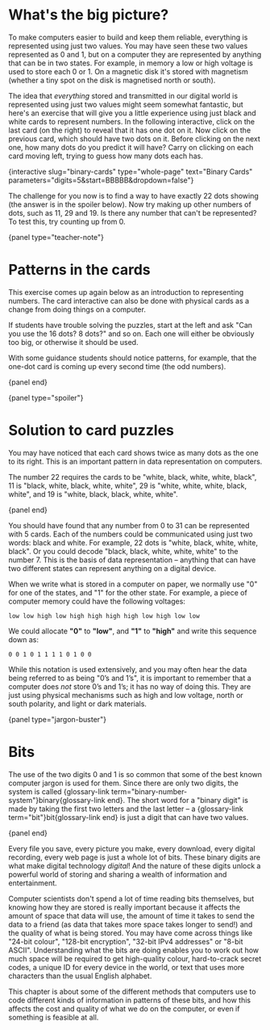 # What's the big picture?

To make computers easier to build and keep them reliable, everything is represented using just two values.
You may have seen these two values represented as 0 and 1, but on a computer they are represented by anything that can be in two states.
For example, in memory a low or high voltage is used to store each 0 or 1.
On a magnetic disk it's stored with magnetism (whether a tiny spot on the disk is magnetised north or south).

The idea that *everything* stored and transmitted in our digital world is represented using just two values might seem somewhat fantastic, but here's an exercise that will give you a little experience using just black and white cards to represent numbers.
In the following interactive, click on the last card (on the right) to reveal that it has one dot on it.
Now click on the previous card, which should have two dots on it.
Before clicking on the next one, how many dots do you predict it will have?
Carry on clicking on each card moving left, trying to guess how many dots each has.

{interactive slug="binary-cards" type="whole-page" text="Binary Cards" parameters="digits=5&start=BBBBB&dropdown=false"}

The challenge for you now is to find a way to have exactly 22 dots showing
(the answer is in the spoiler below).
Now try making up other numbers of dots, such as 11, 29 and 19.
Is there any number that can't be represented? To test this, try counting up from 0.

{panel type="teacher-note"}

# Patterns in the cards

This exercise comes up again below as an introduction to representing numbers.
The card interactive can also be done with physical cards as a change from doing things on a computer.

If students have trouble solving the puzzles, start at the left and ask "Can you use the 16 dots? 8 dots?" and so on.
Each one will either be obviously too big, or otherwise it should be used.

With some guidance students should notice patterns, for example,
that the one-dot card is coming up every second time (the odd numbers).

{panel end}

{panel type="spoiler"}

# Solution to card puzzles

You may have noticed that each card shows twice as many dots as the one to its right.
This is an important pattern in data representation on computers.

The number 22 requires the cards to be "white, black, white, white, black",
11 is "black, white, black, white, white",
29 is "white, white, white, black, white", and
19 is "white, black, black, white, white".

{panel end}

You should have found that any number from 0 to 31 can be represented with 5 cards.
Each of the numbers could be communicated using just two words: black and white.
For example, 22 dots is "white, black, white, white, black".
Or you could decode "black, black, white, white, white" to the number 7.
This is the basis of data representation &ndash; anything that can have two different states can represent anything on a digital device.

When we write what is stored in a computer on paper, we normally use "0" for one of the states, and "1" for the other state.
For example, a piece of computer memory could have the following voltages:

```text
low low high low high high high high low high low low
```

We could allocate **"0"** to **"low"**, and **"1"** to **"high"** and write this sequence down as:

```text
0 0 1 0 1 1 1 1 0 1 0 0
```

While this notation is used extensively, and you may often hear the data being referred to as being "0’s and 1’s", it is important to remember that a computer does *not* store 0’s and 1’s; it has no way of doing this.
They are just using physical mechanisms such as high and low voltage, north or south polarity, and light or dark materials.

{panel type="jargon-buster"}

# Bits

The use of the two digits 0 and 1 is so common that some of the best known computer jargon is used for them.
Since there are only two digits, the system is called {glossary-link term="binary-number-system"}binary{glossary-link end}.
The short word for a "binary digit" is made by taking the first two letters and the last letter &ndash; a {glossary-link term="bit"}bit{glossary-link end} is just a digit that can have two values.

{panel end}

Every file you save, every picture you make, every download, every digital recording, every web page is just a whole lot of bits.
These binary digits are what make digital technology *digital*!
And the nature of these digits unlock a powerful world of storing and sharing a wealth of information and entertainment.

Computer scientists don't spend a lot of time reading bits themselves, but knowing how they are stored is really important because it affects the amount of space that data will use, the amount of time it takes to send the data to a friend (as data that takes more space takes longer to send!) and the quality of what is being stored.
You may have come across things like "24-bit colour", "128-bit encryption", "32-bit IPv4 addresses" or "8-bit ASCII".
Understanding what the bits are doing enables you to work out how much space will be required to get high-quality colour, hard-to-crack secret codes, a unique ID for every device in the world, or text that uses more characters than the usual English alphabet.

This chapter is about some of the different methods that computers use to code different kinds of information in patterns of these bits, and how this affects the cost and quality of what we do on the computer, or even if something is feasible at all.
